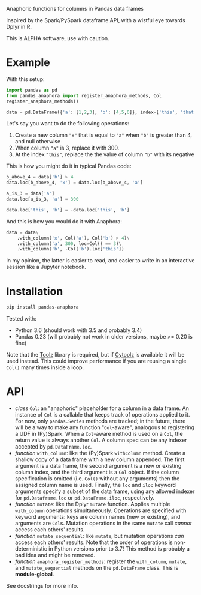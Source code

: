 Anaphoric functions for columns in Pandas data frames

Inspired by the Spark/PySpark dataframe API, with a wistful eye towards Dplyr in R.

This is ALPHA software, use with caution.

# Example

With this setup:

```python
import pandas as pd
from pandas_anaphora import register_anaphora_methods, Col
register_anaphora_methods()

data = pd.DataFrame({'a': [1,2,3], 'b': [4,5,6]}, index=['this', 'that', 'other'])
```

Let's say you want to do the following operations:

1. Create a new column `"x"` that is equal to `"a"` when `"b"` is greater than 4, and null otherwise
2. When column `"a"` is 3, replace it with 300.
3. At the index `"this"`, replace the the value of column `"b"` with its negative

This is how you might do it in typical Pandas code:

```python
b_above_4 = data['b'] > 4
data.loc[b_above_4, 'x'] = data.loc[b_above_4, 'a']

a_is_3 = data['a']
data.loc[a_is_3, 'a'] = 300

data.loc['this', 'b'] = -data.loc['this', 'b']
```

And this is how you would do it with Anaphora:

```python
data = data\
    .with_column('x', Col('a'), Col('b') > 4)\
    .with_column('a', 300, loc=Col() == 3)\
    .with_column('b', -Col('b').loc['this'])
```

In my opinion, the latter is easier to read, and easier to write in an interactive session like a Jupyter notebook.


# Installation

```bash
pip install pandas-anaphora
```

Tested with:
- Python 3.6 (should work with 3.5 and probably 3.4)
- Pandas 0.23 (will probably not work in older versions, maybe >= 0.20 is fine)

Note that the [Toolz](https://pypi.org/project/toolz/) library is required, but if
[Cytoolz](https://pypi.org/project/cytoolz/) is available it will be used instead. This could improve
performance if you are reusing a single `Col()` many times inside a loop.

# API

- _class_ `Col`: an "anaphoric" placeholder for a column in a data frame. An instance of `Col` is a callable that
  keeps track of operations applied to it. For now, only `pandas.Series` methods are tracked; in the future, there
  will be a way to make any function "`Col`-aware", analogous to registering a UDF in (Py)Spark. When a `Col`-aware
  method is used on a `Col`, the return value is always another `Col`. A column spec can be any indexer accepted by
  `pd.DataFrame.loc`.
- _function_ `with_column`: like the (Py)Spark `withColumn` method. Create a shallow copy of a data frame with a
  new column appended. The first argument is a data frame, the second argument is a new or existing column index,
  and the third argument is a `Col` object. If the column specification is omitted (i.e. `Col()` without any
  arguments) then the assigned column name is used. Finally, the `loc` and `iloc` keyword arguments specify a
  subset of the data frame, using any allowed indexer for `pd.Dataframe.loc` or `pd.DataFrame.iloc`, respectively.
- _function_ `mutate`: like the Dplyr `mutate` function. Applies multiple `with_column` operations simultaneously.
  Operations are specified with keyword arguments: keys are column names (new or existing), and arguments are
  `Col`s. Mutation operations in the same `mutate` call *cannot* access each others' results.
- _function_ `mutate_sequential`: like `mutate`, but mutation operations *can* access each others' results. Note
  that the order of operations is non-deterministic in Python versions prior to 3.7! This method is probably a bad
  idea and might be removed.
- _function_ `anaphora_register_methods`: register the `with_column`, `mutate`, and `mutate_sequential` methods on
  the `pd.DataFrame` class. This is **module-global**.

See docstrings for more info.
